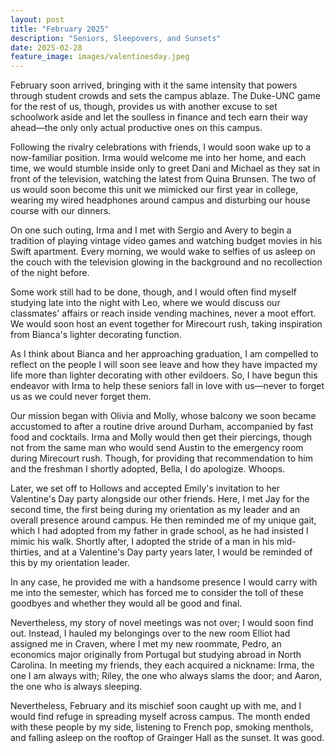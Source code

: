 ```yaml
---
layout: post
title: "February 2025"
description: "Seniors, Sleepovers, and Sunsets"
date: 2025-02-28
feature_image: images/valentinesday.jpeg
---
```


February soon arrived, bringing with it the same intensity that powers through student crowds and sets the campus ablaze. The Duke-UNC game for the rest of us, though, provides us with another excuse to set schoolwork aside and let the soulless in finance and tech earn their way ahead—the only only actual productive ones on this campus. 

<!--more-->

Following the rivalry celebrations with friends, I would soon wake up to a now-familiar position. Irma would welcome me into her home, and each time, we would stumble inside only to greet Dani and Michael as they sat in front of the television, watching the latest from Quina Brunsen. The two of us would soon become this unit we mimicked our first year in college, wearing my wired headphones around campus and disturbing our house course with our dinners. 

On one such outing, Irma and I met with Sergio and Avery to begin a tradition of playing vintage video games and watching budget movies in his Swift apartment. Every morning, we would wake to selfies of us asleep on the couch with the television glowing in the background and no recollection of the night before.

Some work still had to be done, though, and I would often find myself studying late into the night with Leo, where we would discuss our classmates' affairs or reach inside vending machines, never a moot effort. We would soon host an event together for Mirecourt rush, taking inspiration from Bianca's lighter decorating function. 

As I think about Bianca and her approaching graduation, I am compelled to reflect on the people I will soon see leave and how they have impacted my life more than lighter decorating with other evildoers. So, I have begun this endeavor with Irma to help these seniors fall in love with us—never to forget us as we could never forget them. 

Our mission began with Olivia and Molly, whose balcony we soon became accustomed to after a routine drive around Durham, accompanied by fast food and cocktails. Irma and Molly would then get their piercings, though not from the same man who would send Austin to the emergency room during Mirecourt rush. Though, for providing that recommendation to him and the freshman I shortly adopted, Bella, I do apologize. Whoops. 

Later, we set off to Hollows and accepted Emily's invitation to her Valentine's Day party alongside our other friends. Here, I met Jay for the second time, the first being during my orientation as my leader and an overall presence around campus. He then reminded me of my unique gait, which I had adopted from my father in grade school, as he had insisted I mimic his walk. Shortly after, I adopted the stride of a man in his mid-thirties, and at a Valentine's Day party years later, I would be reminded of this by my orientation leader. 

In any case, he provided me with a handsome presence I would carry with me into the semester, which has forced me to consider the toll of these goodbyes and whether they would all be good and final. 

Nevertheless, my story of novel meetings was not over; I would soon find out. Instead, I hauled my belongings over to the new room Elliot had assigned me in Craven, where I met my new roommate, Pedro, an economics major originally from Portugal but studying abroad in North Carolina. In meeting my friends, they each acquired a nickname: Irma, the one I am always with; Riley, the one who always slams the door; and Aaron, the one who is always sleeping. 

Nevertheless, February and its mischief soon caught up with me, and I would find refuge in spreading myself across campus. The month ended with these people by my side, listening to French pop, smoking menthols, and falling asleep on the rooftop of Grainger Hall as the sunset. It was good.